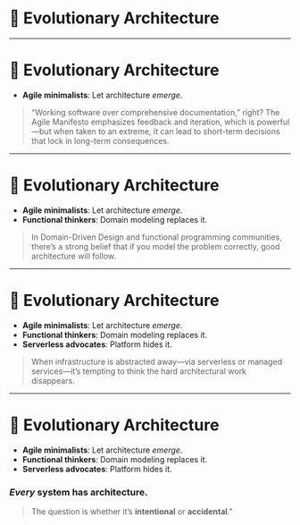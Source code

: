 
# 🐣 Evolutionary Architecture

<!-- 
Before we continue, it’s worth acknowledging a growing viewpoint in the industry—one that questions whether we need “architecture” at all.

These perspectives aren’t wrong—they’re often responding to the **bloat and rigidity** of traditional architecture. But taken too far, they ignore something critical:

Let’s look at where these beliefs come from—and where they might fall short.
-->

---

# 🐣 Evolutionary Architecture

- **Agile minimalists**: Let architecture *emerge*.

> “Working software over comprehensive documentation,” right? The Agile Manifesto emphasizes feedback and iteration, which is powerful—but when taken to an extreme, it can lead to short-term decisions that lock in long-term consequences.

<!-- 
Without early clarity on boundaries, responsibilities, or scalability concerns, teams often "discover" architecture the hard way—when velocity drops and no one knows why the system behaves the way it does.
-->
---

# 🐣 Evolutionary Architecture

- **Agile minimalists**: Let architecture *emerge*.
- **Functional thinkers**: Domain modeling replaces it.

> In Domain-Driven Design and functional programming communities, there’s a strong belief that if you model the problem correctly, good architecture will follow.

<!-- 
That’s partially true—clarity of domain does help—but it doesn’t address infrastructure, data flow, observability, or external integrations. Architecture lives at the edges too—not just inside the domain model.
-->

---

# 🐣 Evolutionary Architecture

- **Agile minimalists**: Let architecture *emerge*.
- **Functional thinkers**: Domain modeling replaces it.
- **Serverless advocates**: Platform hides it.

> When infrastructure is abstracted away—via serverless or managed services—it’s tempting to think the hard architectural work disappears.

<!--
But latency, failure modes, cost scaling, and security boundaries still exist. Someone has to reason about how these systems interact—even if it’s not in code. If no one is making those decisions explicitly, the platform is doing it *by default*.
-->


---

# 🐣 Evolutionary Architecture

- **Agile minimalists**: Let architecture *emerge*.
- **Functional thinkers**: Domain modeling replaces it.
- **Serverless advocates**: Platform hides it.

### **_Every_** system has architecture.
> The question is whether it’s **intentional** or **accidental**."

<!--
Close by reframing architecture as a choice, not a burden. You don’t need a heavyweight process—but you do need *intentionality*.
Think of architecture like gravity—it’s there whether or not you design for it.
-->
